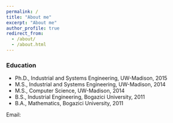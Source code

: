 ```yaml
---
permalink: /
title: "About me"
excerpt: "About me"
author_profile: true
redirect_from: 
  - /about/
  - /about.html
---
```


### Education
- Ph.D., Industrial and Systems Engineering, UW-Madison, 2015
- M.S., Industrial and Systems Engineering, UW-Madison, 2014
- M.S., Computer Science, UW-Madison, 2014
- B.S., Industrial Engineering, Bogazici University, 2011
- B.A., Mathematics, Bogazici University, 2011

Email: 
